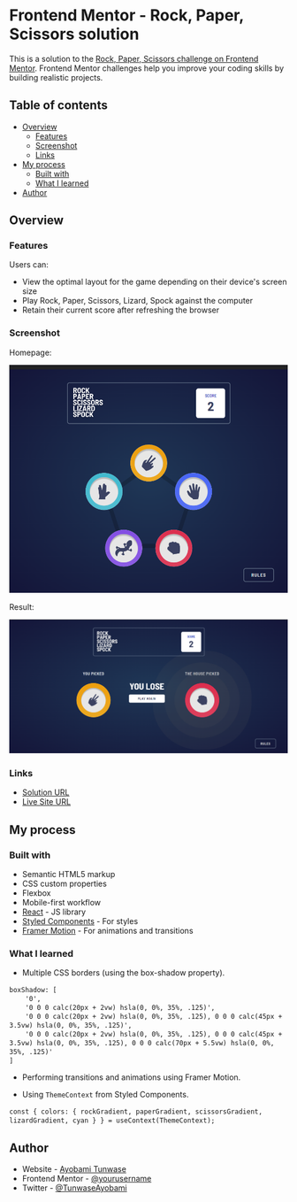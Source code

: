 # Frontend Mentor - Rock, Paper, Scissors solution

This is a solution to the [Rock, Paper, Scissors challenge on Frontend Mentor](https://www.frontendmentor.io/challenges/rock-paper-scissors-game-pTgwgvgH). Frontend Mentor challenges help you improve your coding skills by building realistic projects. 

## Table of contents

- [Overview](#overview)
  - [Features](#features)
  - [Screenshot](#screenshot)
  - [Links](#links)
- [My process](#my-process)
  - [Built with](#built-with)
  - [What I learned](#what-i-learned)
- [Author](#author)

## Overview

### Features

Users can:

- View the optimal layout for the game depending on their device's screen size
- Play Rock, Paper, Scissors, Lizard, Spock against the computer
- Retain their current score after refreshing the browser

### Screenshot

Homepage:

![Screenshot of home page](./public/screenshot.png)

Result:

![Screenshot showing the result of a round](./public/screenshot-result.png)

### Links

- [Solution URL](https://www.frontendmentor.io/solutions/rock-paper-scissors-lizard-spock-using-react-and-styledcomponents-dHl-wejF3N)
- [Live Site URL](https://rock-paper-scissors-ls.netlify.app/)

## My process
<!-- I've just completed a front-end coding challenge from @frontendmentor! 🎉

You can see my solution here: https://www.frontendmentor.io/solutions/rock-paper-scissors-lizard-spock-using-react-and-styledcomponents-dHl-wejF3N

Any suggestions on how I can improve are welcome!

#FrontendMentor #CodeChallenge -->

### Built with

- Semantic HTML5 markup
- CSS custom properties
- Flexbox
- Mobile-first workflow
- [React](https://reactjs.org/) - JS library
- [Styled Components](https://styled-components.com/) - For styles
- [Framer Motion](https://framer.com/) - For animations and transitions

### What I learned

- Multiple CSS borders (using the box-shadow property).

```box shadow animation using framer-motion
boxShadow: [
    '0',
    '0 0 0 calc(20px + 2vw) hsla(0, 0%, 35%, .125)',
    '0 0 0 calc(20px + 2vw) hsla(0, 0%, 35%, .125), 0 0 0 calc(45px + 3.5vw) hsla(0, 0%, 35%, .125)',
    '0 0 0 calc(20px + 2vw) hsla(0, 0%, 35%, .125), 0 0 0 calc(45px + 3.5vw) hsla(0, 0%, 35%, .125), 0 0 0 calc(70px + 5.5vw) hsla(0, 0%, 35%, .125)'
]
```

- Performing transitions and animations using Framer Motion.

- Using `ThemeContext` from Styled Components.

```
const { colors: { rockGradient, paperGradient, scissorsGradient, lizardGradient, cyan } } = useContext(ThemeContext);
```

## Author

- Website - [Ayobami Tunwase](https://github.com/ayobami11)
- Frontend Mentor - [@yourusername](https://www.frontendmentor.io/profile/yourusername)
- Twitter - [@TunwaseAyobami](https://www.twitter.com/TunwaseAyobami)